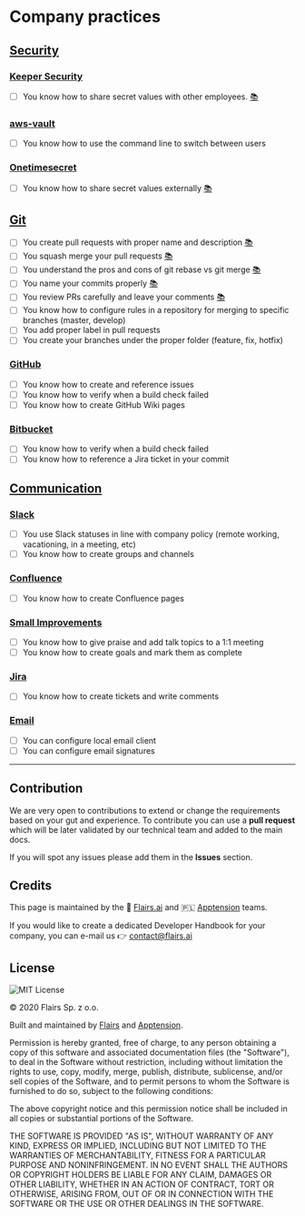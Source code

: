 Company practices
=================

[Security](/Technical%20Stack/Frontend%20Developer/Company%20practices.md#security)
-----------------------------------------------------------------------------------

### [Keeper Security](/Technical%20Stack/Frontend%20Developer/Company%20practices.md#keeper-security)

*   [ ] You know how to share secret values with other employees. [:books:](https://docs.keeper.io/user-guides/)

### [aws-vault](/Technical%20Stack/Frontend%20Developer/Company%20practices.md#aws-vault)

*   [ ] You know how to use the command line to switch between users

### [Onetimesecret](/Technical%20Stack/Frontend%20Developer/Company%20practices.md#onetimesecret)

*   [ ] You know how to share secret values externally [:books:](https://support.painchek.com/hc/en-us/articles/360038504674-How-to-use-One-Time-Secret)

[Git](/Technical%20Stack/Frontend%20Developer/Company%20practices.md#git)
-------------------------------------------------------------------------

*   [ ] You create pull requests with proper name and description [:books:](https://medium.com/@hugooodias/the-anatomy-of-a-perfect-pull-request-567382bb6067)
*   [ ] You squash merge your pull requests [:books:](https://blog.pairworking.com/why-you-should-care-about-squash-and-merge-in-git-675856bf66b0)
*   [ ] You understand the pros and cons of git rebase vs git merge [:books:](https://www.atlassian.com/git/tutorials/merging-vs-rebasing)
*   [ ] You name your commits properly [:books:](https://chris.beams.io/posts/git-commit/)
*   [ ] You review PRs carefully and leave your comments [:books:](https://www.pullrequest.com/blog/what-belongs-in-an-effective-code-review-checklist/)
*   [ ] You know how to configure rules in a repository for merging to specific branches (master, develop)
*   [ ] You add proper label in pull requests
*   [ ] You create your branches under the proper folder (feature, fix, hotfix)

### [GitHub](/Technical%20Stack/Frontend%20Developer/Company%20practices.md#git-hub)

*   [ ] You know how to create and reference issues
*   [ ] You know how to verify when a build check failed
*   [ ] You know how to create GitHub Wiki pages

### [Bitbucket](/Technical%20Stack/Frontend%20Developer/Company%20practices.md#bitbucket)

*   [ ] You know how to verify when a build check failed
*   [ ] You know how to reference a Jira ticket in your commit

[Communication](/Technical%20Stack/Frontend%20Developer/Company%20practices.md#communication)
---------------------------------------------------------------------------------------------

### [Slack](/Technical%20Stack/Frontend%20Developer/Company%20practices.md#slack)

*   [ ] You use Slack statuses in line with company policy (remote working, vacationing, in a meeting, etc)
*   [ ] You know how to create groups and channels

### [Confluence](/Technical%20Stack/Frontend%20Developer/Company%20practices.md#confluence)

*   [ ] You know how to create Confluence pages

### [Small Improvements](/Technical%20Stack/Frontend%20Developer/Company%20practices.md#small-improvements)

*   [ ] You know how to give praise and add talk topics to a 1:1 meeting
*   [ ] You know how to create goals and mark them as complete

### [Jira](/Technical%20Stack/Frontend%20Developer/Company%20practices.md#jira)

*   [ ] You know how to create tickets and write comments

### [Email](/Technical%20Stack/Frontend%20Developer/Company%20practices.md#email)

*   [ ] You can configure local email client
*   [ ] You can configure email signatures

* * *

Contribution
------------

We are very open to contributions to extend or change the requirements based on your gut and experience. To contribute you can use a **pull request** which will be later validated by our technical team and added to the main docs.

If you will spot any issues please add them in the **Issues** section.

Credits
-------

This page is maintained by the 🔹 [Flairs.ai](http://Flairs.ai) and 🇵🇱 [Apptension](https://apptension.com) teams.

If you would like to create a dedicated Developer Handbook for your company, you can e-mail us 👉 [contact@flairs.ai](mailto:contact@flairs.ai)

License
-------

![MIT License](https://img.shields.io/badge/License-MIT-blue.svg)

© 2020 Flairs Sp. z o.o.

Built and maintained by [Flairs](https://www.flairs.ai) and [Apptension](https://apptension.com).

Permission is hereby granted, free of charge, to any person obtaining a copy of this software and associated documentation files (the "Software"), to deal in the Software without restriction, including without limitation the rights to use, copy, modify, merge, publish, distribute, sublicense, and/or sell copies of the Software, and to permit persons to whom the Software is furnished to do so, subject to the following conditions:

The above copyright notice and this permission notice shall be included in all copies or substantial portions of the Software.

THE SOFTWARE IS PROVIDED "AS IS", WITHOUT WARRANTY OF ANY KIND, EXPRESS OR IMPLIED, INCLUDING BUT NOT LIMITED TO THE WARRANTIES OF MERCHANTABILITY, FITNESS FOR A PARTICULAR PURPOSE AND NONINFRINGEMENT. IN NO EVENT SHALL THE AUTHORS OR COPYRIGHT HOLDERS BE LIABLE FOR ANY CLAIM, DAMAGES OR OTHER LIABILITY, WHETHER IN AN ACTION OF CONTRACT, TORT OR OTHERWISE, ARISING FROM, OUT OF OR IN CONNECTION WITH THE SOFTWARE OR THE USE OR OTHER DEALINGS IN THE SOFTWARE.